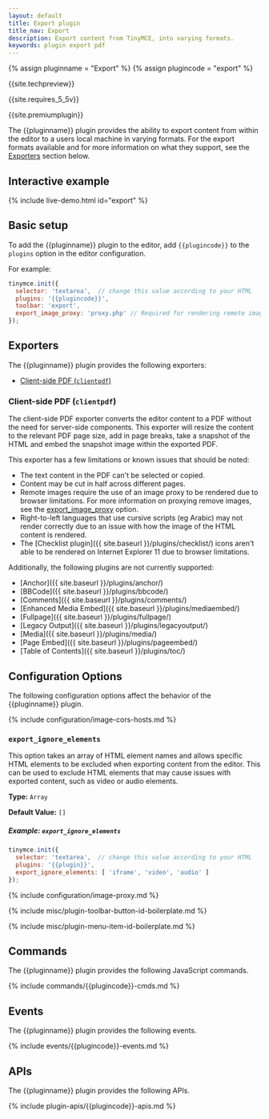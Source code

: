```yaml
---
layout: default
title: Export plugin
title_nav: Export
description: Export content from TinyMCE, into varying formats.
keywords: plugin export pdf
---
```


{% assign pluginname = "Export" %}
{% assign plugincode = "export" %}

{{site.techpreview}}

{{site.requires_5_5v}}

{{site.premiumplugin}}

The {{pluginname}} plugin provides the ability to export content from within the editor to a users local machine in varying formats. For the export formats available and for more information on what they support, see the [Exporters](#exporters) section below.

## Interactive example

{% include live-demo.html id="export" %}

## Basic setup

To add the {{pluginname}} plugin to the editor, add `{{plugincode}}` to the `plugins` option in the editor configuration.

For example:

```js
tinymce.init({
  selector: 'textarea',  // change this value according to your HTML
  plugins: '{{plugincode}}',
  toolbar: 'export',
  export_image_proxy: 'proxy.php' // Required for rendering remote images
});
```

## Exporters

The {{pluginname}} plugin provides the following exporters:

- [Client-side PDF (`clientpdf`)](#client-side-pdf)

### Client-side PDF (`clientpdf`)

The client-side PDF exporter converts the editor content to a PDF without the need for server-side components. This exporter will resize the content to the relevant PDF page size, add in page breaks, take a snapshot of the HTML and embed the snapshot image within the exported PDF.

This exporter has a few limitations or known issues that should be noted:

- The text content in the PDF can't be selected or copied.
- Content may be cut in half across different pages.
- Remote images require the use of an image proxy to be rendered due to browser limitations. For more information on proxying remove images, see the [export_image_proxy](#export_image_proxy) option.
- Right-to-left languages that use cursive scripts (eg Arabic) may not render correctly due to an issue with how the image of the HTML content is rendered.
- The [Checklist plugin]({{ site.baseurl }}/plugins/checklist/) icons aren't able to be rendered on Internet Explorer 11 due to browser limitations.

Additionally, the following plugins are not currently supported:
  - [Anchor]({{ site.baseurl }}/plugins/anchor/)
  - [BBCode]({{ site.baseurl }}/plugins/bbcode/)
  - [Comments]({{ site.baseurl }}/plugins/comments/)
  - [Enhanced Media Embed]({{ site.baseurl }}/plugins/mediaembed/)
  - [Fullpage]({{ site.baseurl }}/plugins/fullpage/)
  - [Legacy Output]({{ site.baseurl }}/plugins/legacyoutput/)
  - [Media]({{ site.baseurl }}/plugins/media/)
  - [Page Embed]({{ site.baseurl }}/plugins/pageembed/)
  - [Table of Contents]({{ site.baseurl }}/plugins/toc/)

## Configuration Options

The following configuration options affect the behavior of the {{pluginname}} plugin.

{% include configuration/image-cors-hosts.md %}

### `export_ignore_elements`

This option takes an array of HTML element names and allows specific HTML elements to be excluded when exporting content from the editor. This can be used to exclude HTML elements that may cause issues with exported content, such as video or audio elements.

**Type:** `Array`

**Default Value:** `[]`

##### Example: `export_ignore_elements`

```js
tinymce.init({
  selector: 'textarea',  // change this value according to your HTML
  plugins: '{{plugin}}',
  export_ignore_elements: [ 'iframe', 'video', 'audio' ]
});
```

{% include configuration/image-proxy.md %}

{% include misc/plugin-toolbar-button-id-boilerplate.md %}

{% include misc/plugin-menu-item-id-boilerplate.md %}

## Commands

The {{pluginname}} plugin provides the following JavaScript commands.

{% include commands/{{plugincode}}-cmds.md %}

## Events

The {{pluginname}} plugin provides the following events.

{% include events/{{plugincode}}-events.md %}

## APIs

The {{pluginname}} plugin provides the following APIs.

{% include plugin-apis/{{plugincode}}-apis.md %}
